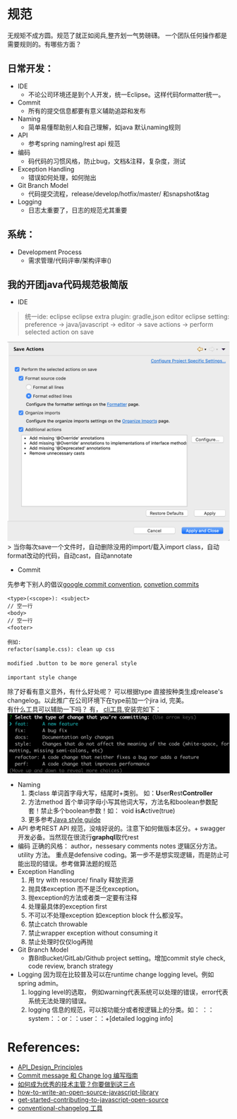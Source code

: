 # 规范

无规矩不成方圆。规范了就正如阅兵,整齐划一气势磅礴。 一个团队任何操作都是需要规则的。有哪些方面？

## 日常开发：

- IDE
  - 不论公司环境还是到个人开发，统一Eclipse。这样代码formatter统一。
- Commit
  - 所有的提交信息都要有意义辅助追踪和发布
- Naming
  - 简单易懂帮助别人和自己理解，如java 默认naming规则
- API
  - 参考spring naming/rest api 规范
- 编码
  - 码代码的习惯风格，防止bug，文档&注释，复杂度，测试 
- Exception Handling
  - 错误如何处理，如何抛出
- Git Branch Model
  - 代码提交流程，release/develop/hotfix/master/ 和snapshot&tag
- Logging
  - 日志太重要了，日志的规范尤其重要

## 系统：

- Development Process
  - 需求管理/代码评审/架构评审()

## 我的开团java代码规范极简版
- IDE
> 统一ide: eclipse
> eclipse extra plugin: gradle,json editor
> eclipse setting:  preference -> java/javascript -> editor -> save actions -> perform selected action on save
<img src="/resources/pics/Screen%20Shot%202019-03-05%20at%209.36.14%20AM.png" alt='checkAllOptions' width='600'>
> 当你每次save一个文件时，自动删除没用的import/载入import class，自动format改动的代码，自动cast，自动annotate

- Commit 

先参考下别人的倡议[google commit convention](https://github.com/angular/angular.js/blob/master/DEVELOPERS.md#-git-commit-guidelines), [convetion commits](https://www.conventionalcommits.org/en/v1.0.0-beta.3/#specification)

```
<type>(<scope>): <subject>
// 空一行
<body>
// 空一行
<footer>

例如:
refactor(sample.css): clean up css

modified .button to be more general style

important style change
```

除了好看有意义意外，有什么好处呢？ 可以根据type 直接按种类生成release's changelog。以此推广在公司环境下在type前加一个jira id, 完美。	 
有什么工具可以辅助一下吗？ 有， [cli工具](https://commitizen.github.io/cz-cli/),安装完如下：
<img src="/resources/pics/Screen%20Shot%202019-03-05%20at%2010.10.18%20AM.png" alt='commitTool' width='600'>

- Naming
  1. 类class 单词首字母大写，结尾时+类别。 如：**U**ser**R**est**Controller**
  2. 方法method 首个单词字母小写其他词大写，方法名和boolean参数配套！禁止多个boolean参数！如： void **i**s**A**ctive(true)
  3. 更多参考[Java style guide](https://google.github.io/styleguide/javaguide.html)
- API
  参考REST API 规范，没啥好说的。注意下如何做版本区分。+ swagger开发必备。当然现在很流行**graphql**取代rest
- 编码
  正确的风格：
  author，nessesary comments notes
  逻辑区分方法。 utility 方法。
  重点是defensive coding。第一步不是想实现逻辑，而是防止可能出现的错误。参考做算法题的规范
- Exception Handling
  1. 用 try with resource/ finally 释放资源
  2. 抛具体exception 而不是泛化exception。
  3. 抛exception的方法或者类一定要有注释
  4. 处理最具体的exception first
  5. 不可以不处理exception 如exception block 什么都没写。
  6. 禁止catch throwable
  7. 禁止wrapper exception without consuming it
  8. 禁止处理时仅仅log再抛
- Git Branch Model
  - 靠BitBucket/GitLab/Github project setting。增加commit style check, code review, branch strategy
- Logging
  因为现在比较普及可以在runtime change logging level。例如spring admin。
  1. logging level的选取， 例如warning代表系统可以处理的错误，error代表系统无法处理的错误。
  2. logging 信息的规范，可以按功能分或者按逻辑上的分类。如： ：：system：：or：：user：：+[detailed logging info]


# References:
- [API_Design_Principles](https://wiki.qt.io/API_Design_Principles)
- [Commit message 和 Change log 编写指南](https://www.ruanyifeng.com/blog/2016/01/commit_message_change_log.html)
- [如何成为优秀的技术主管？你要做到这三点](https://baijiahao.baidu.com/s?id=1626542538622659949)
- [how-to-write-an-open-source-javascript-library](https://egghead.io/series/how-to-write-an-open-source-javascript-library)
- [get-started-contributing-to-javascript-open-source](https://egghead.io/articles/get-started-contributing-to-javascript-open-source)
- [conventional-changelog 工具](https://github.com/conventional-changelog/conventional-changelog)